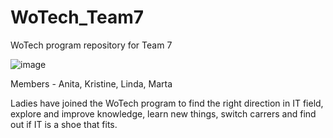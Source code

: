 # WoTech_Team7
WoTech program repository for Team 7

![image](https://github.com/lindarozite/WoTech_Team7/assets/165931817/7edf2349-9768-47f5-99fe-49fe9decd517)


Members - Anita, Kristine, Linda, Marta

Ladies have joined the WoTech program to find the right direction in IT field, explore and improve knowledge, learn new things, switch carrers and find out if IT is a shoe that fits. 

